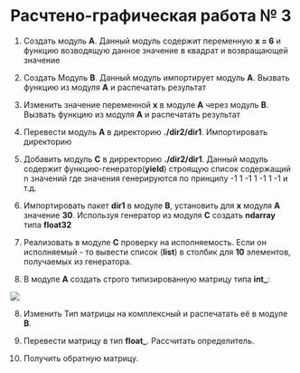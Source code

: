 # Расчтено-графическая работа № 3

1. Создать модуль <b>A</b>. Данный модуль содержит переменную <b>x = 6</b> и функцию возводящую данное значение в квадрат и возвращающей значение

2. Создать Модуль <b>B</b>. Данный модуль импортирует модуль <b>A</b>. Вызвать функцию из модуля <b>A</b> и распечатать результат

3. Изменить значение переменной <b>x</b> в модуле <b>A</b> через модуль <b>B</b>. Вызвать функцию из модуля <b>A</b> и распечатать результат

4. Перевести модуль <b>A</b> в директорию  <b>./dir2/dir1</b>. Импортировать директорию

5. Добавить модуль <b>С</b> в дирректорию <b>./dir2/dir1</b>. Данный модуль содержит функцию-генератор(<b>yield</b>) строящую список содержащий n значений где значения генерируются по принципу -1 1 -1 1 -1 1 -1 и т.д. 

6. Импортировать пакет <b>dir1</b> в модуле <b>B</b>, установить для <b>x</b> модуля <b>A</b> значение <b>30</b>. Используя генератор из модуля <b>C</b> создать <b>ndarray</b> типа <b>float32</b>

7. Реализовать в модуле <b>C</b> проверку на исполняемость. Если он исполняемый - то вывести список (<b>list</b>) в столбик для <b>10</b> элементов, получаемых из генератора.

7. В модуле <b>A</b> создать строго типизированную матрицу типа <b>int_</b>:

![](https://github.com/dep24/B_INFO_P/blob/master/dgw/dgw3.png)

8. Изменить Тип матрицы на комплексный и распечатать её в модуле <b>B</b>.

9. Перевести матрицу в тип <b>float_</b>. Рассчитать определитель.

10. Получить обратную матрицу.
